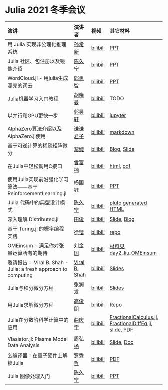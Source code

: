 # Julia 2021 冬季会议

|演讲| 演讲者 | 视频 | 其它材料|
|:---|:------|:----|:------|
| 用 Julia 实现非公理化推理系统 | [孙常新](https://github.com/AIxer) | [bilibili](https://www.bilibili.com/video/BV1vY411W7Dw?p=1) | [PPT](day1_sun_junars.pptx) |
| Julia 社区、包注册以及镜像介绍 | [陈久宁](https://github.com/johnnychen94) | [bilibili](https://www.bilibili.com/video/BV1vY411W7Dw?p=2) | [PPT](day1_chen_pkg_protocol.pdf) |
| WordCloud.jl - 用julia生成漂亮的词云 | [郭勇智](https://github.com/guo-yong-zhi) | [bilibili](https://www.bilibili.com/video/BV1vY411W7Dw?p=3) | [PPT](day1_guo_wordcloud.pdf) |
| Julia机器学习入门教程 | [胡晓曼](https://github.com/huxiaoman7) | [bilibili](https://www.bilibili.com/video/BV1vY411W7Dw?p=4) | TODO |
| 以并行和GPU更快一步 | [郭昊轩](https://github.com/HaoxuanGuo) | [bilibili](https://www.bilibili.com/video/BV1vY411W7Dw?p=6) | [jupyter](day2_guo_threads_and_gpu.ipynb) |
| AlphaZero算法介绍以及AlphaZero.jl使用 | [谦谦君子](https://github.com/magicly) | [bilibili](https://www.bilibili.com/video/BV1vY411W7Dw?p=7) | [markdown](https://github.com/magicly/juliacn-2021-alphazero-share) |
| 基于可逆计算的稀疏矩阵微分 | [黎婕](https://github.com/jieli-matrix) | [bilibili](https://www.bilibili.com/video/BV1vY411W7Dw?p=8) | [Blog](https://jieli-matrix.github.io/SparseAD/), [Slide](day2_li_SparseAD.slides.html) |
| 在Julia中轻松调用C接口 | [曾富楠](https://melonedo.github.io/) | [bilibili](https://www.bilibili.com/video/BV1vY411W7Dw?p=9) | [html](https://melonedo.github.io/reveal.js/index.html), [pdf](day2_zeng_clangjl.pdf) |
| 使用Julia实现前沿强化学习算法——基于ReinforcementLearning.jl | 杨国钰 | [bilibili](https://www.bilibili.com/video/BV1vY411W7Dw?p=10) | [PPT](day2_yang_RL.pptx) |
| Julia 代码中的典型设计模式 | [陈久宁](https://github.com/johnnychen94) | [bilibili](https://www.bilibili.com/video/BV1vY411W7Dw?p=11) | [pluto](day2_chen_julia_design_patterns.jl) [generated HTML](day2_chen_julia_design_patterns.jl.html) |
| 深入理解 Distributed.jl | [田俊](https://github.com/findmyway) | [bilibili](https://www.bilibili.com/video/BV1vY411W7Dw?p=12) | [Slide](https://juntian.me/programming/A_Deep_Dive_into_Distributed.jl/slide/index.html), [Blog](https://juntian.me/programming/A_Deep_Dive_into_Distributed.jl/) |
| 基于 Turing.jl 的概率编程实践 | [徐锴](https://github.com/xukai92) | [bilibili](https://www.bilibili.com/video/BV1vY411W7Dw?p=13) | [repo](https://github.com/xukai92/juliacn-2021) | 
| OMEinsum - 满足你对张量运算所有的期待 | [刘金国](https://github.com/GiggleLiuy) | [bilibili](https://www.bilibili.com/video/BV1vY411W7Dw?p=14) | [材料见 day2_liu_OMEinsum](day2_liu_OMEinsum) |
| 邀请报告： Viral B. Shah - Julia: a fresh approach to computing | [Viral B. Shah](https://github.com/ViralBShah) | [bilibili](https://www.bilibili.com/video/BV1vY411W7Dw?p=15) | [Slides](day3_viral_Julia.pdf) |
| Julia与积分微分方程 | 张润发 | [bilibili](https://www.bilibili.com/video/BV1vY411W7Dw?p=16) | [Slides](day3_zhang_diffeq.pptx) |
| 用Julia求解微分方程 | [高俊朋](https://github.com/JunpengGao233) | [bilibili](https://www.bilibili.com/video/BV1vY411W7Dw?p=17) | [Repo](https://github.com/JunpengGao233/JuliaConCN2021) |
| Julia在分数阶科学计算中的应用 | [曲庆宇](https://github.com/ErikQQY) | [bilibili](https://www.bilibili.com/video/BV1vY411W7Dw?p=18) | [FractionalCalculus.jl](https://github.com/SciFracX/FractionalCalculus.jl), [FractionalDiffEq.jl](https://github.com/SciFracX/FractionalDiffEq.jl), [slide](https://julia-cn-conf2021.vercel.app/1), [PDF](day3_qu_fractional_order.pdf) |
| Vlasiator.jl: Plasma Model Data Analysis | [周弘扬](https://github.com/henry2004y) | [bilibili](https://www.bilibili.com/video/BV1vY411W7Dw?p=19) | [Slide](day3_zhou_vlasiator.pdf), [Doc](https://henry2004y.github.io/Vlasiator.jl/dev/) |
| 幺编译器：在量子硬件上解锁Julia | [罗秀哲](https://github.com/Roger-luo) | [bilibili](https://www.bilibili.com/video/BV1vY411W7Dw?p=20) | [PDF](day3_roger_yao_compiler.pdf) |
| Julia 图像处理入门 | [陈久宁](https://github.com/johnnychen94) | [bilibili](https://www.bilibili.com/video/BV1vY411W7Dw?p=21) | [PPT](day3_chen_juliaImages_intro.pptx) |
